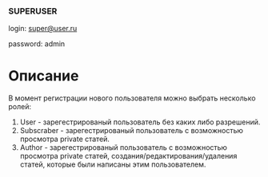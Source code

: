 ### SUPERUSER

login: super@user.ru

password: admin

# Описание 

В момент регистрации нового пользователя можно выбрать несколько ролей:

1. User - зарегестрированый пользователь без каких либо разрешений.
2. Subscraber - зарегестрированый пользователь с возможностью просмотра private статей.
3. Author - зарегестрированый пользователь с возможностью просмотра private статей, создания/редактирования/удаления статей, которые были написаны этим пользователем.
